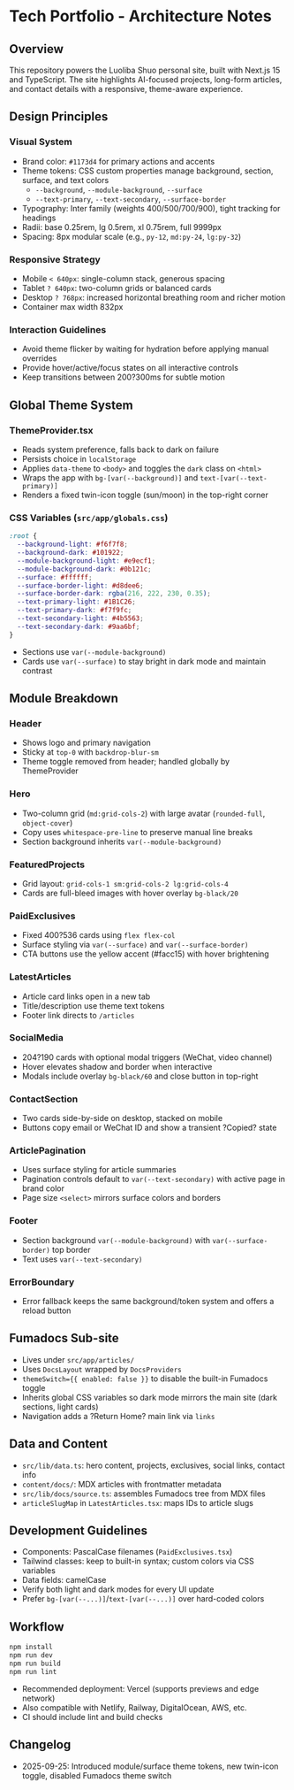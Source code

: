 # Tech Portfolio - Architecture Notes

## Overview
This repository powers the Luoliba Shuo personal site, built with Next.js 15 and TypeScript. The site highlights AI-focused projects, long-form articles, and contact details with a responsive, theme-aware experience.

## Design Principles

### Visual System
- Brand color: `#1173d4` for primary actions and accents
- Theme tokens: CSS custom properties manage background, section, surface, and text colors
  - `--background`, `--module-background`, `--surface`
  - `--text-primary`, `--text-secondary`, `--surface-border`
- Typography: Inter family (weights 400/500/700/900), tight tracking for headings
- Radii: base 0.25rem, lg 0.5rem, xl 0.75rem, full 9999px
- Spacing: 8px modular scale (e.g., `py-12`, `md:py-24`, `lg:py-32`)

### Responsive Strategy
- Mobile `< 640px`: single-column stack, generous spacing
- Tablet `? 640px`: two-column grids or balanced cards
- Desktop `? 768px`: increased horizontal breathing room and richer motion
- Container max width 832px

### Interaction Guidelines
- Avoid theme flicker by waiting for hydration before applying manual overrides
- Provide hover/active/focus states on all interactive controls
- Keep transitions between 200?300ms for subtle motion

## Global Theme System

### ThemeProvider.tsx
- Reads system preference, falls back to dark on failure
- Persists choice in `localStorage`
- Applies `data-theme` to `<body>` and toggles the `dark` class on `<html>`
- Wraps the app with `bg-[var(--background)]` and `text-[var(--text-primary)]`
- Renders a fixed twin-icon toggle (sun/moon) in the top-right corner

### CSS Variables (`src/app/globals.css`)
```css
:root {
  --background-light: #f6f7f8;
  --background-dark: #101922;
  --module-background-light: #e9ecf1;
  --module-background-dark: #0b121c;
  --surface: #ffffff;
  --surface-border-light: #d8dee6;
  --surface-border-dark: rgba(216, 222, 230, 0.35);
  --text-primary-light: #1B1C26;
  --text-primary-dark: #f7f9fc;
  --text-secondary-light: #4b5563;
  --text-secondary-dark: #9aa6bf;
}
```
- Sections use `var(--module-background)`
- Cards use `var(--surface)` to stay bright in dark mode and maintain contrast

## Module Breakdown

### Header
- Shows logo and primary navigation
- Sticky at `top-0` with `backdrop-blur-sm`
- Theme toggle removed from header; handled globally by ThemeProvider

### Hero
- Two-column grid (`md:grid-cols-2`) with large avatar (`rounded-full`, `object-cover`)
- Copy uses `whitespace-pre-line` to preserve manual line breaks
- Section background inherits `var(--module-background)`

### FeaturedProjects
- Grid layout: `grid-cols-1 sm:grid-cols-2 lg:grid-cols-4`
- Cards are full-bleed images with hover overlay `bg-black/20`

### PaidExclusives
- Fixed 400?536 cards using `flex flex-col`
- Surface styling via `var(--surface)` and `var(--surface-border)`
- CTA buttons use the yellow accent (#facc15) with hover brightening

### LatestArticles
- Article card links open in a new tab
- Title/description use theme text tokens
- Footer link directs to `/articles`

### SocialMedia
- 204?190 cards with optional modal triggers (WeChat, video channel)
- Hover elevates shadow and border when interactive
- Modals include overlay `bg-black/60` and close button in top-right

### ContactSection
- Two cards side-by-side on desktop, stacked on mobile
- Buttons copy email or WeChat ID and show a transient ?Copied? state

### ArticlePagination
- Uses surface styling for article summaries
- Pagination controls default to `var(--text-secondary)` with active page in brand color
- Page size `<select>` mirrors surface colors and borders

### Footer
- Section background `var(--module-background)` with `var(--surface-border)` top border
- Text uses `var(--text-secondary)`

### ErrorBoundary
- Error fallback keeps the same background/token system and offers a reload button

## Fumadocs Sub-site
- Lives under `src/app/articles/`
- Uses `DocsLayout` wrapped by `DocsProviders`
- `themeSwitch={{ enabled: false }}` to disable the built-in Fumadocs toggle
- Inherits global CSS variables so dark mode mirrors the main site (dark sections, light cards)
- Navigation adds a ?Return Home? main link via `links`

## Data and Content
- `src/lib/data.ts`: hero content, projects, exclusives, social links, contact info
- `content/docs/`: MDX articles with frontmatter metadata
- `src/lib/docs/source.ts`: assembles Fumadocs tree from MDX files
- `articleSlugMap` in `LatestArticles.tsx`: maps IDs to article slugs

## Development Guidelines
- Components: PascalCase filenames (`PaidExclusives.tsx`)
- Tailwind classes: keep to built-in syntax; custom colors via CSS variables
- Data fields: camelCase
- Verify both light and dark modes for every UI update
- Prefer `bg-[var(--...)]`/`text-[var(--...)]` over hard-coded colors

## Workflow
```bash
npm install
npm run dev
npm run build
npm run lint
```
- Recommended deployment: Vercel (supports previews and edge network)
- Also compatible with Netlify, Railway, DigitalOcean, AWS, etc.
- CI should include lint and build checks

## Changelog
- 2025-09-25: Introduced module/surface theme tokens, new twin-icon toggle, disabled Fumadocs theme switch
